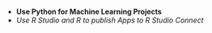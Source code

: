* **Use Python for Machine Learning Projects** 
* _Use R Studio and R to publish Apps to R Studio Connect_
